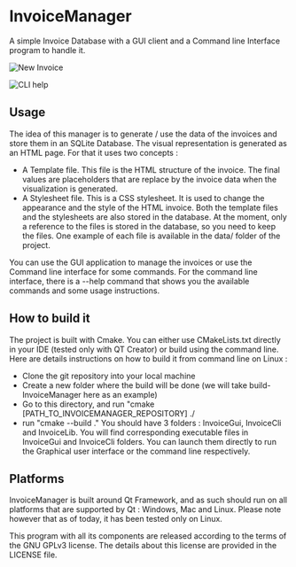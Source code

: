 # InvoiceManager

A simple Invoice Database with a GUI client and a Command line Interface program to handle it.

![New Invoice](https://github.com/MickaelOnTheWave/InvoiceManager/assets/61214819/a2aeddc5-52c3-4fb4-8138-7b599b6bbbef)

![CLI help](https://github.com/MickaelOnTheWave/InvoiceManager/assets/61214819/5df0e893-6826-4fc7-aad6-1c1b2ff6ae66)


## Usage

The idea of this manager is to generate / use the data of the invoices and store them in an SQLite Database. The visual representation is generated as an HTML page.
For that it uses two concepts :
- A Template file.
  This file is the HTML structure of the invoice. The final values are placeholders that are replace by the invoice data when the visualization is generated.
- A Stylesheet file.
  This is a CSS stylesheet. It is used to change the appearance and the style of the HTML invoice.
Both the template files and the stylesheets are also stored in the database. At the moment, only a reference to the files is stored in the database, so you need to keep the files.
One example of each file is available in the data/ folder of the project.

You can use the GUI application to manage the invoices or use the Command line interface for some commands.
For the command line interface, there is a --help command that shows you the available commands and some usage instructions.

## How to build it

The project is built with Cmake. You can either use CMakeLists.txt directly in your IDE (tested only with QT Creator) or build using the command line.
Here are details instructions on how to build it from command line on Linux :

- Clone the git repository into your local machine
- Create a new folder where the build will be done (we will take build-InvoiceManager here as an example)
- Go to this directory, and run "cmake [PATH_TO_INVOICEMANAGER_REPOSITORY] ./
- run "cmake --build ."
You should have 3 folders : InvoiceGui, InvoiceCli and InvoiceLib. You will find corresponding executable files in InvoiceGui and InvoiceCli folders. You can launch them directly to run the Graphical user interface or the command line respectively.

## Platforms

InvoiceManager is built around Qt Framework, and as such should run on all platforms that are supported by Qt : Windows, Mac and Linux.
Please note however that as of today, it has been tested only on Linux.

This program with all its components are released according to the terms of the GNU GPLv3 license. The details about this license are provided in the LICENSE file.
